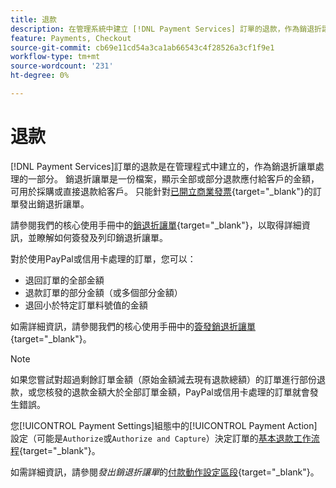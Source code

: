 ```yaml
---
title: 退款
description: 在管理系統中建立 [!DNL Payment Services] 訂單的退款，作為銷退折讓單處理的一部分。
feature: Payments, Checkout
source-git-commit: cb69e11cd54a3ca1ab66543c4f28526a3cf1f9e1
workflow-type: tm+mt
source-wordcount: '231'
ht-degree: 0%

---
```


# 退款

[!DNL Payment Services]訂單的退款是在管理程式中建立的，作為銷退折讓單處理的一部分。 銷退折讓單是一份檔案，顯示全部或部分退款應付給客戶的金額，可用於採購或直接退款給客戶。 只能針對[已開立商業發票](https://experienceleague.adobe.com/en/docs/commerce-admin/stores-sales/order-management/invoices#create-an-invoice){target="_blank"}的訂單發出銷退折讓單。

請參閱我們的核心使用手冊中的[銷退折讓單](https://experienceleague.adobe.com/en/docs/commerce-admin/stores-sales/order-management/credit-memos/credit-memos){target="_blank"}，以取得詳細資訊，並瞭解如何簽發及列印銷退折讓單。

對於使用PayPal或信用卡處理的訂單，您可以：

* 退回訂單的全部金額
* 退款訂單的部分金額（或多個部分金額）
* 退回小於特定訂單料號值的金額

如需詳細資訊，請參閱我們的核心使用手冊中的[簽發銷退折讓單](https://experienceleague.adobe.com/en/docs/commerce-admin/stores-sales/order-management/credit-memos/credit-memo-create){target="_blank"}。

>[!NOTE]
>
>如果您嘗試對超過剩餘訂單金額（原始金額減去現有退款總額）的訂單進行部份退款，或您核發的退款金額大於全部訂單金額，PayPal或信用卡處理的訂單就會發生錯誤。

您[!UICONTROL Payment Settings]組態中的[!UICONTROL Payment Action]設定（可能是`Authorize`或`Authorize and Capture`）決定訂單的[基本退款工作流程](https://experienceleague.adobe.com/en/docs/commerce-admin/stores-sales/order-management/credit-memos/credit-memos#refund-workflow){target="_blank"}。

如需詳細資訊，請參閱&#x200B;_發出銷退折讓單_&#x200B;的[付款動作設定區段](https://experienceleague.adobe.com/en/docs/commerce-admin/stores-sales/order-management/credit-memos/credit-memo-create#payment-action-setting){target="_blank"}。
